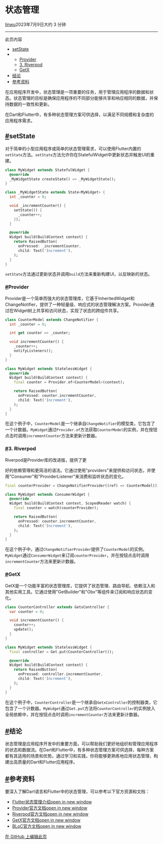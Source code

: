 # 状态管理

[linwu](https://www.coding-time.cn/)2023年7月9日大约 3 分钟

------

此页内容

- [setState](https://www.coding-time.cn/dart/flutter/状态管理.html#setstate)
- - [Provider](https://www.coding-time.cn/dart/flutter/状态管理.html#provider)
  - [3. Riverpod](https://www.coding-time.cn/dart/flutter/状态管理.html#_3-riverpod)
  - [GetX](https://www.coding-time.cn/dart/flutter/状态管理.html#getx)
- [结论](https://www.coding-time.cn/dart/flutter/状态管理.html#结论)
- [参考资料](https://www.coding-time.cn/dart/flutter/状态管理.html#参考资料)

在应用程序开发中，状态管理是一项重要的任务，用于管理应用程序的数据和状态。状态管理的目标是确保应用程序的不同部分能够共享和响应相同的数据，并保持数据的一致性和更新。

在Dart和Flutter中，有多种状态管理方案可供选择，以满足不同规模和复杂度的应用程序需求。

## [#](https://www.coding-time.cn/dart/flutter/状态管理.html#setstate)setState

对于简单的小型应用程序或简单的状态管理需求，可以使用Flutter内置的`setState`方法。`setState`方法允许你在StatefulWidget中更新状态并触发UI的重建。

```dart
class MyWidget extends StatefulWidget {
  @override
  _MyWidgetState createState() => _MyWidgetState();
}

class _MyWidgetState extends State<MyWidget> {
  int _counter = 0;

  void _incrementCounter() {
    setState(() {
      _counter++;
    });
  }

  @override
  Widget build(BuildContext context) {
    return RaisedButton(
      onPressed: _incrementCounter,
      child: Text('Increment'),
    );
  }
}
```

`setState`方法通过更新状态并调用`build`方法来重新构建UI，以反映新的状态。

### [#](https://www.coding-time.cn/dart/flutter/状态管理.html#provider)Provider

Provider是一个简单而强大的状态管理库，它基于InheritedWidget和ChangeNotifier，提供了一种轻量级、响应式的状态管理解决方案。Provider通过在Widget树上共享和访问状态，实现了状态的跨组件共享。

```dart
class CounterModel extends ChangeNotifier {
  int _counter = 0;

  int get counter => _counter;

  void incrementCounter() {
    _counter++;
    notifyListeners();
  }
}

class MyWidget extends StatelessWidget {
  @override
  Widget build(BuildContext context) {
    final counter = Provider.of<CounterModel>(context);

    return RaisedButton(
      onPressed: counter.incrementCounter,
      child: Text('Increment'),
    );
  }
}
```

在这个例子中，`CounterModel`是一个继承自`ChangeNotifier`的模型类，它包含了一个计数器。`MyWidget`通过`Provider.of`方法获取`CounterModel`的实例，并在按钮点击时调用`incrementCounter`方法来更新计数器。

### [#](https://www.coding-time.cn/dart/flutter/状态管理.html#_3-riverpod)3. Riverpod

Riverpod是Provider库的改进版，提供了更

好的依赖管理和更简洁的语法。它通过使用"providers"来提供和访问状态，并使用"Consumer"和"ProviderListener"来消费和监听状态的变化。

```dart
final counterProvider = ChangeNotifierProvider((ref) => CounterModel());

class MyWidget extends ConsumerWidget {
  @override
  Widget build(BuildContext context, ScopedReader watch) {
    final counter = watch(counterProvider);

    return RaisedButton(
      onPressed: counter.incrementCounter,
      child: Text('Increment'),
    );
  }
}
```

在这个例子中，通过`ChangeNotifierProvider`提供了`CounterModel`的实例。`MyWidget`通过`ConsumerWidget`来订阅`counterProvider`，并在按钮点击时调用`incrementCounter`方法来更新计数器。

### [#](https://www.coding-time.cn/dart/flutter/状态管理.html#getx)GetX

GetX是一个功能丰富的状态管理库，它提供了状态管理、路由导航、依赖注入和其他实用工具。它通过使用"GetBuilder"和"Obx"等组件来订阅和响应状态的变化。

```dart
class CounterController extends GetxController {
  var counter = 0;

  void incrementCounter() {
    counter++;
    update();
  }
}

class MyWidget extends StatelessWidget {
  final controller = Get.put(CounterController());

  @override
  Widget build(BuildContext context) {
    return RaisedButton(
      onPressed: controller.incrementCounter,
      child: Text('Increment'),
    );
  }
}
```

在这个例子中，`CounterController`是一个继承自`GetxController`的控制器类，它包含了一个计数器。`MyWidget`通过`Get.put`方法将`CounterController`的实例放入全局依赖中，并在按钮点击时调用`incrementCounter`方法来更新计数器。

## [#](https://www.coding-time.cn/dart/flutter/状态管理.html#结论)结论

状态管理是应用程序开发中的重要方面，可以帮助我们更好地组织和管理应用程序的状态和数据流。在Dart和Flutter中，有多种状态管理方案可供选择，每种方案都有其适用的场景和优势。通过学习和实践，你将能够更熟练地应用状态管理，构建出高质量的Dart和Flutter应用程序。

## [#](https://www.coding-time.cn/dart/flutter/状态管理.html#参考资料)参考资料

要深入了解Dart语言和Flutter中的状态管理，可以参考以下官方资源和文档：

- [Flutter状态管理介绍open in new window](https://flutter.dev/docs/development/data-and-backend/state-mgmt/intro)
- [Provider官方文档open in new window](https://pub.dev/packages/provider)
- [Riverpod官方文档open in new window](https://pub.dev/packages/riverpod)
- [GetX官方文档open in new window](https://pub.dev/packages/get)
- [BLoC官方文档open in new window](https://bloclibrary.dev/)

[在 GitHub 上编辑此页](https://github.com/linwu-hi/coding-time/edit/main/docs/dart/flutter/状态管理.md)